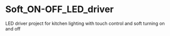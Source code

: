 # Soft_ON-OFF_LED_driver
 LED driver project for kitchen lighting with touch control and soft turning on and off

